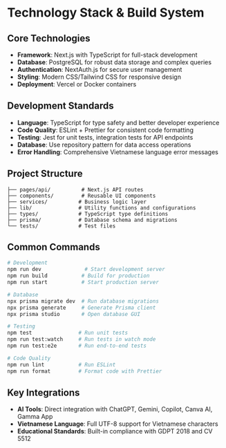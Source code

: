 # Technology Stack & Build System

## Core Technologies
- **Framework**: Next.js with TypeScript for full-stack development
- **Database**: PostgreSQL for robust data storage and complex queries
- **Authentication**: NextAuth.js for secure user management
- **Styling**: Modern CSS/Tailwind CSS for responsive design
- **Deployment**: Vercel or Docker containers

## Development Standards
- **Language**: TypeScript for type safety and better developer experience
- **Code Quality**: ESLint + Prettier for consistent code formatting
- **Testing**: Jest for unit tests, integration tests for API endpoints
- **Database**: Use repository pattern for data access operations
- **Error Handling**: Comprehensive Vietnamese language error messages

## Project Structure
```
├── pages/api/          # Next.js API routes
├── components/         # Reusable UI components
├── services/          # Business logic layer
├── lib/               # Utility functions and configurations
├── types/             # TypeScript type definitions
├── prisma/            # Database schema and migrations
└── tests/             # Test files
```

## Common Commands
```bash
# Development
npm run dev              # Start development server
npm run build           # Build for production
npm run start           # Start production server

# Database
npx prisma migrate dev  # Run database migrations
npx prisma generate     # Generate Prisma client
npx prisma studio       # Open database GUI

# Testing
npm test               # Run unit tests
npm run test:watch     # Run tests in watch mode
npm run test:e2e       # Run end-to-end tests

# Code Quality
npm run lint           # Run ESLint
npm run format         # Format code with Prettier
```

## Key Integrations
- **AI Tools**: Direct integration with ChatGPT, Gemini, Copilot, Canva AI, Gamma App
- **Vietnamese Language**: Full UTF-8 support for Vietnamese characters
- **Educational Standards**: Built-in compliance with GDPT 2018 and CV 5512